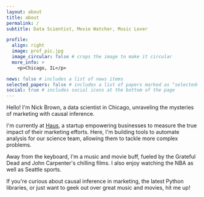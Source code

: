 ```yaml
---
layout: about
title: about
permalink: /
subtitle: Data Scientist, Movie Watcher, Music Lover

profile:
  align: right
  image: prof_pic.jpg
  image_circular: false # crops the image to make it circular
  more_info: >
    <p>Chicago, IL</p>

news: false # includes a list of news items
selected_papers: false # includes a list of papers marked as "selected={true}"
social: true # includes social icons at the bottom of the page
---
```


Hello! I'm Nick Brown, a data scientist in Chicago, unraveling the mysteries of marketing with causal inference.

I'm currently at [Haus](https://www.haus.io), a startup empowering businesses to measure the true impact of their marketing efforts. Here, I'm building tools to automate analysis for our science team, allowing them to tackle more complex problems. 

Away from the keyboard, I'm a music and movie buff, fueled by the Grateful Dead and John Carpenter's chilling films. I also enjoy watching the NBA as well as Seattle sports.

If you're curious about causal inference in marketing, the latest Python libraries, or just want to geek out over great music and movies, hit me up!
